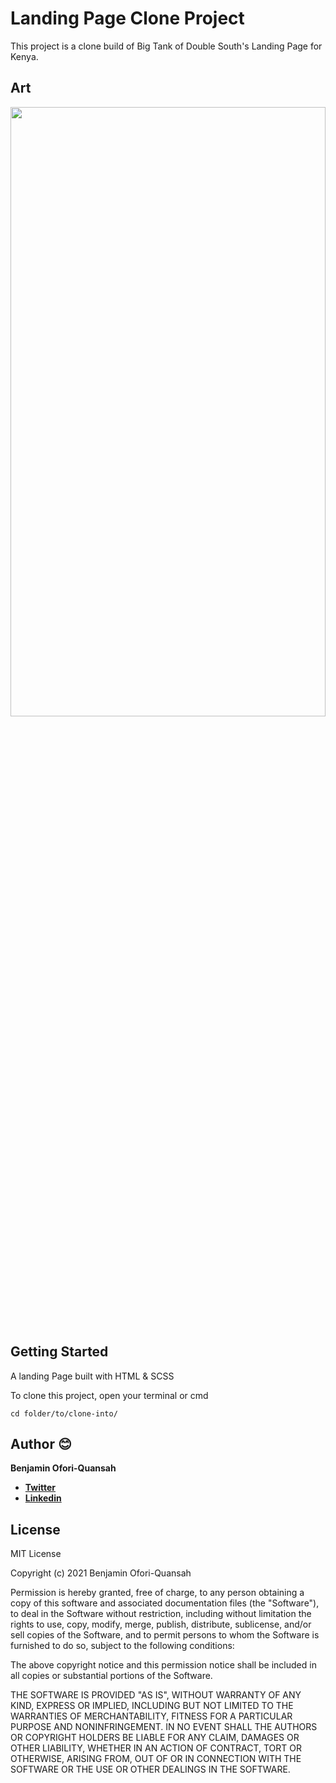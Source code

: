 # Landing Page Clone Project

This project is a clone build of Big Tank of Double South's Landing Page for Kenya.


## Art

<img src="https://github.com/essilfiequansah/Kenya-LP-Clone-Build/blob/master/screenshots/scr.png?raw=true" width="100%"  height="50%"/>


## Getting Started

A landing Page built with HTML & SCSS

To clone this project,
open your terminal or cmd

```
cd folder/to/clone-into/
```



## Author 😊

**Benjamin Ofori-Quansah**

- [**Twitter**](https://twitter.com/essilfiequansah)
- [**Linkedin**](https://www.linkedin.com/in/essilfiequansah/)


## License

MIT License

Copyright (c) 2021 Benjamin Ofori-Quansah

Permission is hereby granted, free of charge, to any person obtaining a copy
of this software and associated documentation files (the "Software"), to deal
in the Software without restriction, including without limitation the rights
to use, copy, modify, merge, publish, distribute, sublicense, and/or sell
copies of the Software, and to permit persons to whom the Software is
furnished to do so, subject to the following conditions:

The above copyright notice and this permission notice shall be included in all
copies or substantial portions of the Software.

THE SOFTWARE IS PROVIDED "AS IS", WITHOUT WARRANTY OF ANY KIND, EXPRESS OR
IMPLIED, INCLUDING BUT NOT LIMITED TO THE WARRANTIES OF MERCHANTABILITY,
FITNESS FOR A PARTICULAR PURPOSE AND NONINFRINGEMENT. IN NO EVENT SHALL THE
AUTHORS OR COPYRIGHT HOLDERS BE LIABLE FOR ANY CLAIM, DAMAGES OR OTHER
LIABILITY, WHETHER IN AN ACTION OF CONTRACT, TORT OR OTHERWISE, ARISING FROM,
OUT OF OR IN CONNECTION WITH THE SOFTWARE OR THE USE OR OTHER DEALINGS IN THE
SOFTWARE.

